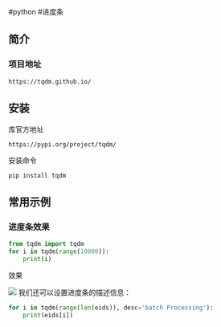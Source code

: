 #python #进度条
## 简介

### 项目地址

```
https://tqdm.github.io/
```


## 安装

库官方地址

```
https://pypi.org/project/tqdm/
```

安装命令

```shell
pip install tqdm
```


## 常用示例

### 进度条效果

```python
from tqdm import tqdm
for i in tqdm(range(10000)):
    print(i)
```
效果

![](https://syske-pic-bed.oss-cn-hangzhou.aliyuncs.com/imgs/202403122333761.png)
我们还可以设置进度条的描述信息：
```python
for i in tqdm(range(len(eids)), desc='batch Processing'):
    print(eids[i])
```